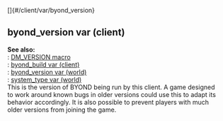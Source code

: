 []{#/client/var/byond_version}    
## byond_version var (client)    
**See also:**    
:   [DM_VERSION macro](/ref/DM/preprocessor/DM_VERSION)    
:   [byond_build var (client)](/ref/client/var/byond_build)    
:   [byond_version var (world)](/ref/world/var/byond_version)    
:   [system_type var (world)](/ref/world/var/system_type)    
This is the version of BYOND being run by this client. A game designed    
to work around known bugs in older versions could use this to adapt its    
behavior accordingly. It is also possible to prevent players with much    
older versions from joining the game.  